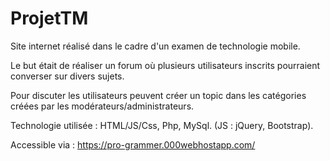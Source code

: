 # ProjetTM

Site internet réalisé dans le cadre d'un examen de technologie mobile.

Le but était de réaliser un forum où plusieurs utilisateurs inscrits pourraient converser sur divers sujets.

Pour discuter les utilisateurs peuvent créer un topic dans les catégories créées par les modérateurs/administrateurs.

Technologie utilisée : HTML/JS/Css, Php, MySql. (JS : jQuery, Bootstrap).

Accessible via : https://pro-grammer.000webhostapp.com/
